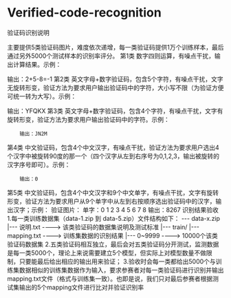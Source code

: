 # Verified-code-recognition

验证码识别说明

主要提供5类验证码图片，难度依次递增，每一类验证码提供1万个训练样本，最后通过另外5000个测试样本的识别率评分。
第1类	
数字四则运算，有噪点干扰，输出计算结果。示例：

输出：2+5-8=-1
第2类
英文字母+数字验证码，包含5个字符，有噪点干扰，文字无旋转形变，验证方法为要求用户输出验证码中的字符，大小写不限（为验证方便可统一转为大写）。示例：

输出：YFQKX
第3类
英文字母+数字验证码，包含4个字符，有噪点干扰，文字有旋转形变，验证方法为要求用户输出验证码中的字符。示例：

		输出：JN2M
第4类
中文验证码，包含4个中文汉字，有噪点干扰，验证方法为要求用户选出4个汉字中被旋转90度的那一个（四个汉字从左到右序号为0,1,2,3，输出被旋转的汉字序号即可）。示例：

		输出：0
第5类
中文验证码，包含4个中文汉字和9个中文单字，有噪点干扰，文字有旋转形变，验证方法为要求用户从9个单字中从左到右按顺序选出验证码中的汉字，输出汉字；示例：
验证图片：
单字：0 1 2 3 4 5 6 7 8
输出：8267
识别结果验收
1.每一类训练数据集（data-1.zip 到 data-5.zip）文件结构如下：
--- data-x.zip
|--- 说明.txt			----> 该类验证码的数据集说明及测试标准
|--- train/
|--- mapping.txt		----> 训练集数据的识别结果
|--- 0~9999			----> 10000个该类验证码数据集
2.五类验证码相互独立，最后会对五类验证码分开测试，监测数据是每一类5000个，理论上来说需要建立5个模型，但实际上对模型数量不做限制，只要能最后给出相应的输出用来验证；
3.验收时会每一类都给出5000个与训练集数据相似的训练集数据作为输入，要求参赛者对每一类验证码进行识别并输出mapping.txt文件（格式与训练集一致）。也即是说，我们只对最后参赛者根据测试集输出的5个mapping文件进行比对并验证识别率
